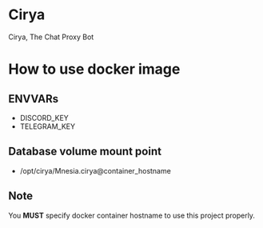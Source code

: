 # Cirya
Cirya, The Chat Proxy Bot

# How to use docker image
## ENVVARs
* DISCORD\_KEY
* TELEGRAM\_KEY

## Database volume mount point
* /opt/cirya/Mnesia.cirya@container\_hostname

## Note
You **MUST** specify docker container hostname to use this project properly.
